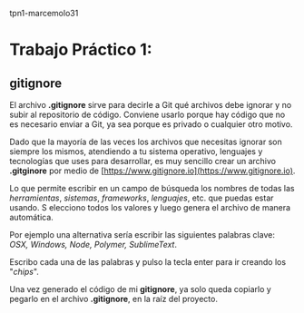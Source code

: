 tpn1-marcemolo31

# Trabajo Práctico 1:

## gitignore

  El archivo **.gitignore** sirve para decirle a Git qué archivos debe ignorar y no subir al repositorio de código.
  Conviene usarlo porque hay código que no es necesario enviar a Git, ya sea porque es privado o cualquier otro motivo.
  
  Dado que la mayoría de las veces los archivos que necesitas ignorar son siempre los mismos, atendiendo 
  a tu sistema operativo, lenguajes y tecnologías que uses para desarrollar, es muy sencillo crear 
  un archivo **.gitginore** por medio de [https://www.gitignore.io](https://www.gitignore.io). 
  
  Lo que permite escribir en un campo de búsqueda los nombres de todas las _herramientas_, _sistemas_, _frameworks_, _lenguajes_, 
  etc. que puedas estar usando. 
  S
  elecciono todos los valores y luego genera el archivo de manera automática.
  
  Por ejemplo una alternativa sería escribir las siguientes palabras clave: _OSX, Windows, Node, Polymer, SublimeText_.
  
  Escribo cada una de las palabras y pulso la tecla enter para ir creando los "_chips_". 
  
  Una vez generado el código de mi **gitignore**, ya solo queda copiarlo y pegarlo en el archivo **.gitignore**, en la raíz del proyecto.
